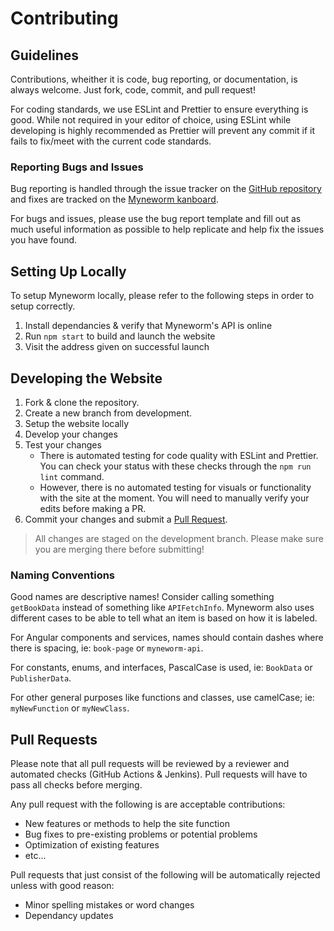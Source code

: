 # Contributing

## Guidelines

Contributions, wheither it is code, bug reporting, or documentation, is always welcome. Just fork, code, commit, and pull request!

For coding standards, we use ESLint and Prettier to ensure everything is good. While not required in your editor of choice, using ESLint while developing is highly recommended as Prettier will prevent any commit if it fails to fix/meet with the current code standards.

### Reporting Bugs and Issues

Bug reporting is handled through the issue tracker on the [GitHub repository](https://github.com/Butterstroke/Myneworm/issues/new/choose) and fixes are tracked on the [Myneworm kanboard](https://kanboard.katsurin.com/?controller=BoardViewController&action=readonly&token=00ab148e01a355885744e79894b444bef14000e35e8459ec7e66848fa9fa).

For bugs and issues, please use the bug report template and fill out as much useful information as possible to help replicate and help fix the issues you have found.

## Setting Up Locally

To setup Myneworm locally, please refer to the following steps in order to setup correctly.

1. Install dependancies & verify that Myneworm's API is online
2. Run `npm start` to build and launch the website
3. Visit the address given on successful launch

## Developing the Website

1. Fork & clone the repository. 
2. Create a new branch from development.
3. Setup the website locally
4. Develop your changes
5. Test your changes
   * There is automated testing for code quality with ESLint and Prettier. You can check your status with these checks through the `npm run lint` command.
   * However, there is no automated testing for visuals or functionality with the site at the moment. You will need to manually verify your edits before making a PR.
6. Commit your changes and submit a [Pull Request](https://github.com/Butterstroke/Myneworm/pulls). 
> All changes are staged on the development branch. Please make sure you are merging there before submitting!

### Naming Conventions

Good names are descriptive names! Consider calling something `getBookData` instead of something like `APIFetchInfo`. Myneworm also uses different cases to be able to tell what an item is based on how it is labeled.

For Angular components and services, names should contain dashes where there is spacing, ie: `book-page` or `myneworm-api`.

For constants, enums, and interfaces, PascalCase is used, ie: `BookData` or `PublisherData`.

For other general purposes like functions and classes, use camelCase; ie: `myNewFunction` or `myNewClass`.

## Pull Requests 

Please note that all pull requests will be reviewed by a reviewer and automated checks (GitHub Actions & Jenkins). Pull requests will have to pass all checks before merging.

Any pull request with the following is are acceptable contributions:
* New features or methods to help the site function
* Bug fixes to pre-existing problems or potential problems
* Optimization of existing features
* etc...

Pull requests that just consist of the following will be automatically rejected unless with good reason:
* Minor spelling mistakes or word changes
* Dependancy updates
